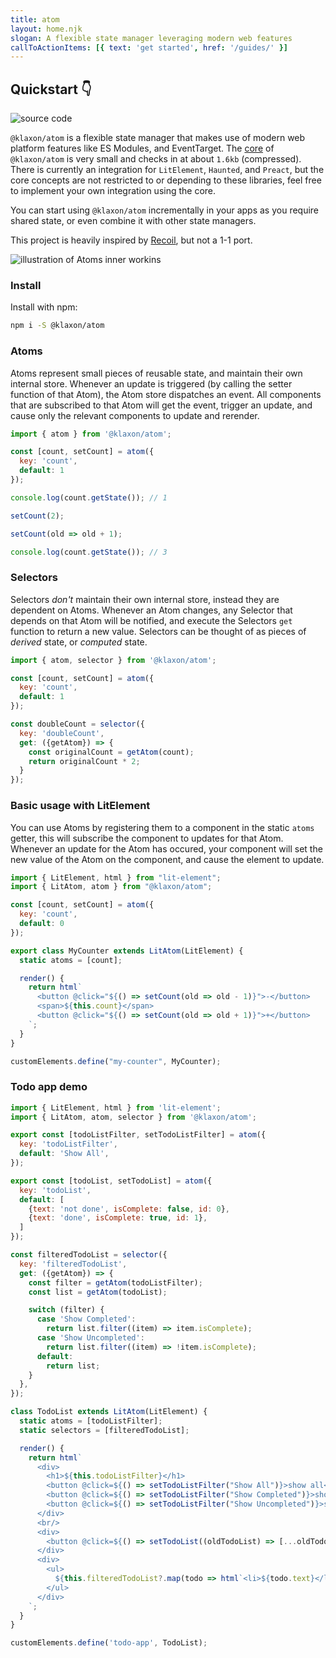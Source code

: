 ```yaml
---
title: atom
layout: home.njk
slogan: A flexible state manager leveraging modern web features
callToActionItems: [{ text: 'get started', href: '/guides/' }]
---
```


<script type="module" src="./components/wcd-snippet.js"></script>

## Quickstart 👇

![source code](./size.png)

`@klaxon/atom` is a flexible state manager that makes use of modern web platform features like ES Modules, and EventTarget. The [core](https://github.com/thepassle/atom/blob/master/src/core.js) of `@klaxon/atom` is very small and checks in at about `1.6kb` (compressed). There is currently an integration for `LitElement`, `Haunted`, and `Preact`, but the core concepts are not restricted to or depending to these libraries, feel free to implement your own integration using the core.

You can start using `@klaxon/atom` incrementally in your apps as you require shared state, or even combine it with other state managers.

This project is heavily inspired by [Recoil](https://recoiljs.org/), but not a 1-1 port.

<div id="graph">

![illustration of Atoms inner workins](./graph.svg)

</div>

### Install

Install with npm:

```bash
npm i -S @klaxon/atom
```

### Atoms

Atoms represent small pieces of reusable state, and maintain their own internal store. Whenever an update is triggered (by calling the setter function of that Atom), the Atom store dispatches an event. All components that are subscribed to that Atom will get the event, trigger an update, and cause only the relevant components to update and rerender.

```js
import { atom } from '@klaxon/atom';

const [count, setCount] = atom({
  key: 'count',
  default: 1
});

console.log(count.getState()); // 1

setCount(2);

setCount(old => old + 1);

console.log(count.getState()); // 3
```

### Selectors

Selectors _don't_ maintain their own internal store, instead they are dependent on Atoms. Whenever an Atom changes, any Selector that depends on that Atom will be notified, and execute the Selectors `get` function to return a new value. Selectors can be thought of as pieces of _derived_ state, or _computed_ state.

```js
import { atom, selector } from '@klaxon/atom';

const [count, setCount] = atom({
  key: 'count',
  default: 1
});

const doubleCount = selector({
  key: 'doubleCount',
  get: ({getAtom}) => {
    const originalCount = getAtom(count);
    return originalCount * 2;
  }
});
```

### Basic usage with LitElement

You can use Atoms by registering them to a component in the static `atoms` getter, this will subscribe the component to updates for that Atom. Whenever an update for the Atom has occured, your component will set the new value of the Atom on the component, and cause the element to update.

<wcd-snippet class="landing-page" data-id="4jOEMPDsdljAVmAmoQSJ">

  ```js
  import { LitElement, html } from "lit-element";
  import { LitAtom, atom } from "@klaxon/atom";

  const [count, setCount] = atom({
    key: 'count',
    default: 0
  });

  export class MyCounter extends LitAtom(LitElement) {
    static atoms = [count];

    render() {
      return html`
        <button @click="${() => setCount(old => old - 1)}">-</button>
        <span>${this.count}</span>
        <button @click="${() => setCount(old => old + 1)}">+</button>
      `;
    }
  }

  customElements.define("my-counter", MyCounter);
  ```

</wcd-snippet>

### Todo app demo

<wcd-snippet class="landing-page" data-id="e530K7dhKDxqpoocCOu5">

  ```js
  import { LitElement, html } from 'lit-element';
  import { LitAtom, atom, selector } from '@klaxon/atom';

  export const [todoListFilter, setTodoListFilter] = atom({
    key: 'todoListFilter',
    default: 'Show All',
  });

  export const [todoList, setTodoList] = atom({
    key: 'todoList',
    default: [
      {text: 'not done', isComplete: false, id: 0},
      {text: 'done', isComplete: true, id: 1},
    ]
  });

  const filteredTodoList = selector({
    key: 'filteredTodoList',
    get: ({getAtom}) => {
      const filter = getAtom(todoListFilter);
      const list = getAtom(todoList);

      switch (filter) {
        case 'Show Completed':
          return list.filter((item) => item.isComplete);
        case 'Show Uncompleted':
          return list.filter((item) => !item.isComplete);
        default:
          return list;
      }
    },
  });

  class TodoList extends LitAtom(LitElement) {
    static atoms = [todoListFilter];
    static selectors = [filteredTodoList];

    render() {
      return html`
        <div>
          <h1>${this.todoListFilter}</h1>
          <button @click=${() => setTodoListFilter("Show All")}>show all</button>
          <button @click=${() => setTodoListFilter("Show Completed")}>show completed</button>
          <button @click=${() => setTodoListFilter("Show Uncompleted")}>show uncompleted</button>
        </div>
        <br/>
        <div>
          <button @click=${() => setTodoList((oldTodoList) => [...oldTodoList, {text: 'New todo', isComplete: false, id: 1}])}>add</button>
        </div>
        <div>
          <ul>
            ${this.filteredTodoList?.map(todo => html`<li>${todo.text}</li>`)}
          </ul>
        </div>
      `;
    }
  }

  customElements.define('todo-app', TodoList);
  ```

</wcd-snippet>